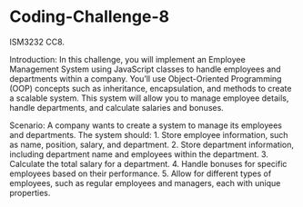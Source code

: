 # Coding-Challenge-8
ISM3232 CC8.

Introduction: In this challenge, you will implement an Employee Management System using JavaScript classes to handle employees and departments within a company. You’ll use Object-Oriented Programming (OOP) concepts such as inheritance, encapsulation, and methods to create a scalable system. This system will allow you to manage employee details, handle departments, and calculate salaries and bonuses.

Scenario: A company wants to create a system to manage its employees and departments. The system should: 1. Store employee information, such as name, position, salary, and department. 2. Store department information, including department name and employees within the department. 3. Calculate the total salary for a department. 4. Handle bonuses for specific employees based on their performance. 5. Allow for different types of employees, such as regular employees and managers, each with unique properties.